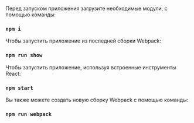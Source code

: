 Перед запуском приложения загрузите необходимые модули, с помощью команды:
### `npm i`

Чтобы запустить приложение из последней сборки Webpack:
### `npm run show`

Чтобы запустить приложение, используя встроенные инструменты React:
### `npm start`

Вы также можете создать новую сборку Webpack с помощью команды:
### `npm run webpack`
